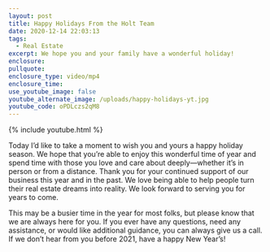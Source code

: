 ```yaml
---
layout: post
title: Happy Holidays From the Holt Team
date: 2020-12-14 22:03:13
tags:
  - Real Estate
excerpt: We hope you and your family have a wonderful holiday!
enclosure:
pullquote:
enclosure_type: video/mp4
enclosure_time:
use_youtube_image: false
youtube_alternate_image: /uploads/happy-holidays-yt.jpg
youtube_code: oPDLczs2qM8
---
```


{% include youtube.html %}

Today I’d like to take a moment to wish you and yours a happy holiday season. We hope that you’re able to enjoy this wonderful time of year and spend time with those you love and care about deeply—whether it’s in person or from a distance. Thank you for your continued support of our business this year and in the past. We love being able to help people turn their real estate dreams into reality. We look forward to serving you for years to come.

This may be a busier time in the year for most folks, but please know that we are always here for you. If you ever have any questions, need any assistance, or would like additional guidance, you can always give us a call. If we don’t hear from you before 2021, have a happy New Year’s\!
